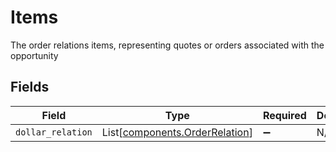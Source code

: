 # Items

The order relations items, representing quotes or orders associated with the opportunity


## Fields

| Field                                                                      | Type                                                                       | Required                                                                   | Description                                                                |
| -------------------------------------------------------------------------- | -------------------------------------------------------------------------- | -------------------------------------------------------------------------- | -------------------------------------------------------------------------- |
| `dollar_relation`                                                          | List[[components.OrderRelation](../../models/components/orderrelation.md)] | :heavy_minus_sign:                                                         | N/A                                                                        |